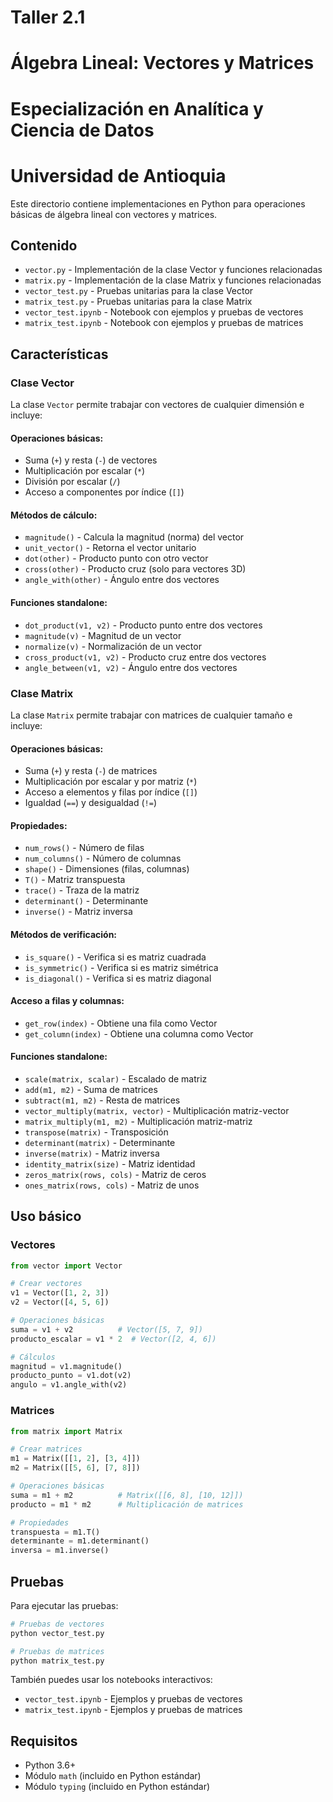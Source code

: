# Taller 2.1
# Álgebra Lineal: Vectores y Matrices
# Especialización en Analítica y Ciencia de Datos
# Universidad de Antioquia

Este directorio contiene implementaciones en Python para operaciones básicas de álgebra lineal con vectores y matrices.

## Contenido

- `vector.py` - Implementación de la clase Vector y funciones relacionadas
- `matrix.py` - Implementación de la clase Matrix y funciones relacionadas
- `vector_test.py` - Pruebas unitarias para la clase Vector
- `matrix_test.py` - Pruebas unitarias para la clase Matrix
- `vector_test.ipynb` - Notebook con ejemplos y pruebas de vectores
- `matrix_test.ipynb` - Notebook con ejemplos y pruebas de matrices

## Características

### Clase Vector
La clase `Vector` permite trabajar con vectores de cualquier dimensión e incluye:

#### Operaciones básicas:
- Suma (`+`) y resta (`-`) de vectores
- Multiplicación por escalar (`*`)
- División por escalar (`/`)
- Acceso a componentes por índice (`[]`)

#### Métodos de cálculo:
- `magnitude()` - Calcula la magnitud (norma) del vector
- `unit_vector()` - Retorna el vector unitario
- `dot(other)` - Producto punto con otro vector
- `cross(other)` - Producto cruz (solo para vectores 3D)
- `angle_with(other)` - Ángulo entre dos vectores

#### Funciones standalone:
- `dot_product(v1, v2)` - Producto punto entre dos vectores
- `magnitude(v)` - Magnitud de un vector
- `normalize(v)` - Normalización de un vector
- `cross_product(v1, v2)` - Producto cruz entre dos vectores
- `angle_between(v1, v2)` - Ángulo entre dos vectores

### Clase Matrix
La clase `Matrix` permite trabajar con matrices de cualquier tamaño e incluye:

#### Operaciones básicas:
- Suma (`+`) y resta (`-`) de matrices
- Multiplicación por escalar y por matriz (`*`)
- Acceso a elementos y filas por índice (`[]`)
- Igualdad (`==`) y desigualdad (`!=`)

#### Propiedades:
- `num_rows()` - Número de filas
- `num_columns()` - Número de columnas
- `shape()` - Dimensiones (filas, columnas)
- `T()` - Matriz transpuesta
- `trace()` - Traza de la matriz
- `determinant()` - Determinante
- `inverse()` - Matriz inversa

#### Métodos de verificación:
- `is_square()` - Verifica si es matriz cuadrada
- `is_symmetric()` - Verifica si es matriz simétrica
- `is_diagonal()` - Verifica si es matriz diagonal

#### Acceso a filas y columnas:
- `get_row(index)` - Obtiene una fila como Vector
- `get_column(index)` - Obtiene una columna como Vector

#### Funciones standalone:
- `scale(matrix, scalar)` - Escalado de matriz
- `add(m1, m2)` - Suma de matrices
- `subtract(m1, m2)` - Resta de matrices
- `vector_multiply(matrix, vector)` - Multiplicación matriz-vector
- `matrix_multiply(m1, m2)` - Multiplicación matriz-matriz
- `transpose(matrix)` - Transposición
- `determinant(matrix)` - Determinante
- `inverse(matrix)` - Matriz inversa
- `identity_matrix(size)` - Matriz identidad
- `zeros_matrix(rows, cols)` - Matriz de ceros
- `ones_matrix(rows, cols)` - Matriz de unos

## Uso básico

### Vectores
```python
from vector import Vector

# Crear vectores
v1 = Vector([1, 2, 3])
v2 = Vector([4, 5, 6])

# Operaciones básicas
suma = v1 + v2          # Vector([5, 7, 9])
producto_escalar = v1 * 2  # Vector([2, 4, 6])

# Cálculos
magnitud = v1.magnitude()
producto_punto = v1.dot(v2)
angulo = v1.angle_with(v2)
```

### Matrices
```python
from matrix import Matrix

# Crear matrices
m1 = Matrix([[1, 2], [3, 4]])
m2 = Matrix([[5, 6], [7, 8]])

# Operaciones básicas
suma = m1 + m2          # Matrix([[6, 8], [10, 12]])
producto = m1 * m2      # Multiplicación de matrices

# Propiedades
transpuesta = m1.T()
determinante = m1.determinant()
inversa = m1.inverse()
```

## Pruebas

Para ejecutar las pruebas:

```bash
# Pruebas de vectores
python vector_test.py

# Pruebas de matrices  
python matrix_test.py
```

También puedes usar los notebooks interactivos:
- `vector_test.ipynb` - Ejemplos y pruebas de vectores
- `matrix_test.ipynb` - Ejemplos y pruebas de matrices

## Requisitos

- Python 3.6+
- Módulo `math` (incluido en Python estándar)
- Módulo `typing` (incluido en Python estándar)